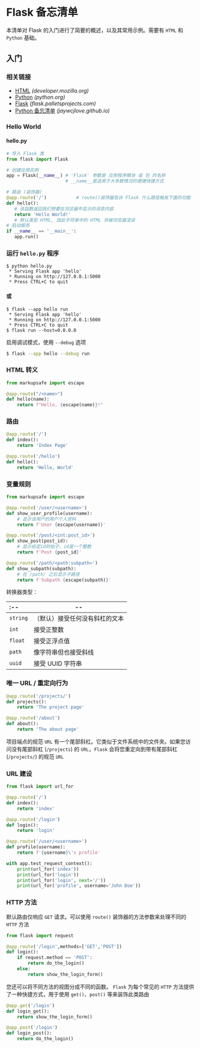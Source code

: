 Flask 备忘清单
===

本清单对 Flask 的入门进行了简要的概述，以及其常用示例。需要有 `HTML` 和 `Python` 基础。

入门
-----

### 相关链接

- [HTML](https://developer.mozilla.org/en-US/docs/Web/HTML) _(developer.mozilla.org)_
- [Python](https://www.python.org/) _(python.org)_
- [Flask](https://flask.palletsprojects.com/) _(flask.palletsprojects.com)_
- [Python 备忘清单](./python.md) _(jaywcjlove.github.io)_

### Hello World
<!--rehype:wrap-class=row-span-2-->

#### hello.py

```python
# 导入 Flask 类
from flask import Flask

# 创建应用实例
app = Flask(__name__) # 'Flask' 参数是 应用程序模块 或 包 的名称
                      # __name__是适用于大多数情况的便捷快捷方式

# 路由 (装饰器)
@app.route('/')           # route()装饰器告诉 Flask 什么路径触发下面的功能
def hello():
   # 该函数返回我们想要在浏览器中显示的消息内容
   return 'Hello World!'
   # 默认类型 HTML, 因此字符串中的 HTML 将被浏览器渲染
# 启动服务
if __name__ == '__main__':
   app.run()
```

### 运行 `hello.py` 程序
<!--rehype:wrap-class=row-span-2-->

```shell
$ python hello.py
 * Serving Flask app 'hello'
 * Running on http://127.0.0.1:5000
 * Press CTRL+C to quit
```

#### 或

```shell
$ flask --app hello run
 * Serving Flask app 'hello'
 * Running on http://127.0.0.1:5000
 * Press CTRL+C to quit
$ flask run --host=0.0.0.0
```

启用调试模式，使用 `--debug` 选项

```bash
$ flask --app hello --debug run
```

### HTML 转义

```py
from markupsafe import escape

@app.route("/<name>")
def hello(name):
    return f"Hello, {escape(name)}!"
```

### 路由

```py
@app.route('/')
def index():
    return 'Index Page'

@app.route('/hello')
def hello():
    return 'Hello, World'
```

### 变量规则
<!--rehype:wrap-class=row-span-2-->

```py
from markupsafe import escape

@app.route('/user/<username>')
def show_user_profile(username):
    # 显示该用户的用户个人资料
    return f'User {escape(username)}'

@app.route('/post/<int:post_id>')
def show_post(post_id):
    # 显示给定id的帖子，id是一个整数
    return f'Post {post_id}'

@app.route('/path/<path:subpath>')
def show_subpath(subpath):
    # 在 /path/ 之后显示子路径
    return f'Subpath {escape(subpath)}'
```

转换器类型：

:-- | --
:-- | --
`string` | （默认）接受任何没有斜杠的文本
`int` | 接受正整数
`float` | 接受正浮点值
`path` | 像字符串但也接受斜线
`uuid` | 接受 UUID 字符串

### 唯一 URL / 重定向行为

```py
@app.route('/projects/')
def projects():
    return 'The project page'

@app.route('/about')
def about():
    return 'The about page'
```

项目端点的规范 `URL` 有一个尾部斜杠。它类似于文件系统中的文件夹。如果您访问没有尾部斜杠 (`/projects`) 的 `URL`，`Flask` 会将您重定向到带有尾部斜杠 (`/projects/`) 的规范 `URL`

### URL 建设

```py
from flask import url_for

@app.route('/')
def index():
    return 'index'

@app.route('/login')
def login():
    return 'login'

@app.route('/user/<username>')
def profile(username):
    return f'{username}\'s profile'

with app.test_request_context():
    print(url_for('index'))
    print(url_for('login'))
    print(url_for('login', next='/'))
    print(url_for('profile', username='John Doe'))
```

### HTTP 方法

默认路由仅响应 `GET` 请求。可以使用 `route()` 装饰器的方法参数来处理不同的 `HTTP` 方法

```py
from flask import request

@app.route('/login',methods=['GET','POST'])
def login():
    if request.method == 'POST':
        return do_the_login()
    else:
        return show_the_login_form()
```

您还可以将不同方法的视图分成不同的函数。 `Flask` 为每个常见的 `HTTP` 方法提供了一种快捷方式，用于使用 `get()`、`post()` 等来装饰此类路由

```py
@app.get('/login')
def login_get():
    return show_the_login_form()

@app.post('/login')
def login_post():
    return do_the_login()
```
